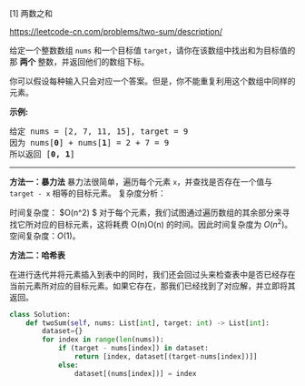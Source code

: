 [1] 两数之和

https://leetcode-cn.com/problems/two-sum/description/

<p>给定一个整数数组 <code>nums</code>&nbsp;和一个目标值 <code>target</code>，请你在该数组中找出和为目标值的那&nbsp;<strong>两个</strong>&nbsp;整数，并返回他们的数组下标。</p>

<p>你可以假设每种输入只会对应一个答案。但是，你不能重复利用这个数组中同样的元素。</p>

<p><strong>示例:</strong></p>

<pre>给定 nums = [2, 7, 11, 15], target = 9
因为 nums[<strong>0</strong>] + nums[<strong>1</strong>] = 2 + 7 = 9
所以返回 [<strong>0, 1</strong>]
</pre>

---

**方法一：暴力法**
暴力法很简单，遍历每个元素 `x`，并查找是否存在一个值与 `target - x` 相等的目标元素。
复杂度分析：

时间复杂度： $O(n^2) $ 
对于每个元素，我们试图通过遍历数组的其余部分来寻找它所对应的目标元素，这将耗费 O(n)O(n) 的时间。因此时间复杂度为 $O(n^2)$。
空间复杂度：$O(1)$。


**方法二：哈希表**

在进行迭代并将元素插入到表中的同时，我们还会回过头来检查表中是否已经存在当前元素所对应的目标元素。如果它存在，那我们已经找到了对应解，并立即将其返回。

```python
class Solution:
    def twoSum(self, nums: List[int], target: int) -> List[int]:
        dataset={}
        for index in range(len(nums)):
            if (target - nums[index]) in dataset:
                return [index, dataset[(target-nums[index])]]
            else:
                dataset[(nums[index])] = index

```
